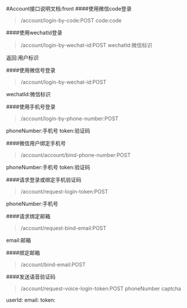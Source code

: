 #Account接口说明文档:front
####使用微信code登录
>/account/login-by-code:POST
code:code

####使用wechatId登录
>/account/login-by-wechat-id:POST
wechatId:微信标识

返回:用户标识

####使用微信号登录
>/account/login-by-wechat-id:POST

wechatId:微信标识

####使用手机号登录
>/account/login-by-phone-number:POST

phoneNumber:手机号
token:验证码

####微信用户绑定手机号
>/account/account/bind-phone-number:POST

phoneNumber:手机号
token:验证码

####请求登录或绑定手机验证码
>/account/request-login-token:POST

phoneNumber:手机号

####请求绑定邮箱
>/account/request-bind-email:POST

email:邮箱

####绑定邮箱
>/account/bind-email:POST

####发送语音验证码
>/account/request-voice-login-token:POST
phoneNumber
captcha

userId:
email:
token:
